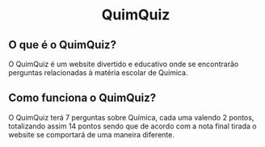 <h1 align="center">QuimQuiz</h1>

## O que é o QuimQuiz?
O QuimQuiz é um website divertido e educativo onde se encontrarão perguntas relacionadas à matéria escolar de Química.

## Como funciona o QuimQuiz?
O QuimQuiz terá 7 perguntas sobre Química, cada uma valendo 2 pontos, totalizando assim 14 pontos sendo que de acordo com a nota final tirada o website se comportará de uma maneira diferente.
